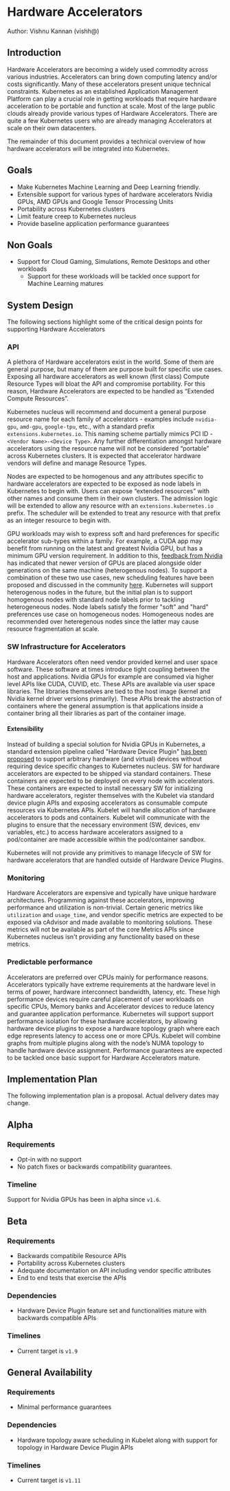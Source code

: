 # Hardware Accelerators

Author: Vishnu Kannan (vishh@)

## Introduction

Hardware Accelerators are becoming a widely used commodity across various industries.
Accelerators can bring down computing latency and/or costs significantly.
Many of these accelerators present unique technical constraints.
Kubernetes as an established Application Management Platform can play a crucial role in getting workloads that require hardware acceleration to be portable and function at scale.
Most of the large public clouds already provide various types of Hardware Accelerators.
There are quite a few Kubernetes users who are already managing Accelerators at scale on their own datacenters.

The remainder of this document provides a technical overview of how hardware accelerators will be integrated into Kubernetes.

## Goals

* Make Kubernetes Machine Learning and Deep Learning friendly.
* Extensible support for various types of hardware accelerators Nvidia GPUs, AMD GPUs and Google Tensor Processing Units
* Portability across Kubernetes clusters
* Limit feature creep to Kubernetes nucleus
* Provide baseline application performance guarantees

## Non Goals
* Support for Cloud Gaming, Simulations, Remote Desktops and other workloads
  * Support for these workloads will be tackled once support for Machine Learning matures

## System Design

The following sections highlight some of the critical design points for supporting Hardware Accelerators

### API

A plethora of Hardware accelerators exist in the world.
Some of them are general purpose, but many of them are purpose built for specific use cases.
Exposing all hardware accelerators as well known (first class) Compute Resource Types will bloat the API and compromise portability.
For this reason, Hardware Accelerators are expected to be handled as “Extended Compute Resources”.

Kubernetes nucleus will recommend and document a general purpose resource name for each family of accelerators - examples include `nvidia-gpu`, `amd-gpu`, `google-tpu`, etc., with a standard prefix `extensions.kubernetes.io`. This naming scheme partially mimics PCI ID - `<Vendor Name>-<Device Type>`.
Any further differentiation amongst hardware accelerators using the resource name will not be considered “portable” across Kubernetes clusters.
It is expected that accelerator hardware vendors will define and manage Resource Types.

Nodes are expected to be homogenous and any attributes specific to hardware accelerators are expected to be exposed as node labels in Kubernetes to begin with.
Users can expose “extended resources” with other names and consume them in their own clusters.
The admission logic will be extended to allow any resource with an `extensions.kubernetes.io` prefix.
The scheduler will be extended to treat any resource with that prefix as an integer resource to begin with.

GPU workloads may wish to express soft and hard preferences for specific accelerator sub-types within a family.
For example, a CUDA app may benefit from running on the latest and greatest Nvidia GPU, but has a minimum GPU version requirement.
In addition to this, [feedback from Nvidia](https://docs.google.com/document/d/1lSwVh2ZfJ2FeLXIeyyiNqN_hKPYpahJiwN5X5cszjOk/edit) has indicated that newer version of GPUs are placed alongside older generations on the same machine (heterogenous nodes). 
To support a combination of these two use cases, new scheduling features have been proposed and discussed in the community [here](https://docs.google.com/document/d/1666PPUs4Lz56TqKygcy6mXkNazde-vwA7q4e5H92sUc/edit). 
Kubernetes will support heterogenous nodes in the future, but the initial plan is to support homogenous nodes with standard node labels prior to tackling heterogeneous nodes.
Node labels satisfy the former "soft" and "hard" preferences use case on homogeneous nodes.
Homogeneous nodes are recommended over heteregenous nodes since the latter may cause resource fragmentation at scale.

### SW Infrastructure for Accelerators

Hardware Accelerators often need vendor provided kernel and user space software.
These software at times introduce tight coupling between the host and applications.
Nvidia GPUs for example are consumed via higher level APIs like CUDA, CUVID, etc.
These APIs are available via user space libraries.
The libraries themselves are tied to the host image (kernel and Nvidia kernel driver versions primarily).
These APIs break the abstraction of containers where the general assumption is that applications inside a container bring all their libraries as part of the container image.

#### Extensibility

Instead of building a special solution for Nvidia GPUs in Kubernetes, a standard extension pipeline called "Hardware Device Plugin" [has been proposed](https://docs.google.com/a/google.com/document/d/1LHeTPx_fWA1PdZkHuALPzYxR0AYXUiiXdo3S0g2VSlo/edit?usp=drive_web) to support arbitrary hardware (and virtual) devices without requiring device specific changes to Kubernetes nucleus.
SW for hardware accelerators are expected to be shipped via standard containers. These containers are expected to be deployed on every node with accelerators. These containers are expected to install necessary SW for initializing hardware accelerators, register themselves with the Kubelet via standard device plugin APIs and exposing accelerators as consumable compute resources via Kubernetes APIs.
Kubelet will handle allocation of hardware accelerators to pods and containers.
Kubelet will communicate with the plugins to ensure that the necessary environment (SW, devices, env variables, etc.) to access hardware accelerators assigned to a pod/container are made accessible within the pod/container sandbox.

Kubernetes will not provide any primitives to manage lifecycle of SW for hardware accelerators that are handled outside of Hardware Device Plugins. 

### Monitoring

Hardware Accelerators are expensive and typically have unique hardware architectures.
Programming against these accelerators, improving performance and utilization is non-trivial.
Certain generic metrics like `utilization` and `usage_time`, and vendor specific metrics are expected to be exposed via cAdvisor and made available to monitoring solutions.
These metrics will not be available as part of the core Metrics APIs since Kubernetes nucleus isn't providing any functionality based on these metrics.

### Predictable performance

Accelerators are preferred over CPUs mainly for performance reasons.
Accelerators typically have extreme requirements at the hardware level in terms of power, hardware interconnect bandwidth, latency, etc.
These high performance devices require careful placement of user workloads on specific CPUs, Memory banks and Accelerator devices to reduce latency and guarantee application performance.
Kubernetes will support support performance isolation for these hardware accelerators, by allowing hardware device plugins to expose a hardware topology graph where each edge represents latency to access one or more CPUs.
Kubelet will combine graphs from multiple plugins along with the node’s NUMA topology to handle hardware device assignment.
Performance guarantees are expected to be tackled once basic support for Hardware Accelerators mature.

## Implementation Plan

The following implementation plan is a proposal. Actual delivery dates may change.

## Alpha

### Requirements
* Opt-in with no support
* No patch fixes or backwards compatibility guarantees.

### Timeline

Support for Nvidia GPUs has been in alpha since `v1.6`.

## Beta

### Requirements 

* Backwards compatibile Resource APIs
* Portability across Kubernetes clusters
* Adequate documentation on API including vendor specific attributes
* End to end tests that exercise the APIs

### Dependencies

* Hardware Device Plugin feature set and functionalities mature with backwards compatible APIs

### Timelines

* Current target is `v1.9`

## General Availability

### Requirements

* Minimal performance guarantees

### Dependencies

* Hardware topology aware scheduling in Kubelet along with support for topology in Hardware Device Plugin APIs

### Timelines

* Current target is `v1.11`
